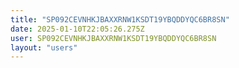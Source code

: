 ```yaml
---
title: "SP092CEVNHKJBAXXRNW1KSDT19YBQDDYQC6BR8SN"
date: 2025-01-10T22:05:26.275Z
user: SP092CEVNHKJBAXXRNW1KSDT19YBQDDYQC6BR8SN
layout: "users"
---
```

    